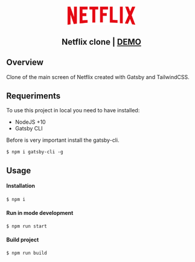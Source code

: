 <p align="center">
  <img width="180px" src="./netflix-logo.png" />
</p>

<h2>
  <p align="center">
    Netflix clone | <a href="https://jhony-24.github.io/netflix-clone/" target="_blank">DEMO</a>
  </p>
</h2>

## Overview
Clone of the main screen of Netflix created with Gatsby and TailwindCSS.

## Requeriments
To use this project in local you need to have installed:
* NodeJS +10
* Gatsby CLI

Before is very important install the gatsby-cli.

```console
$ npm i gatsby-cli -g
```

## Usage

#### Installation 
```console
$ npm i
```

#### Run in mode development
```console
$ npm run start
```

#### Build project
```console
$ npm run build
```

